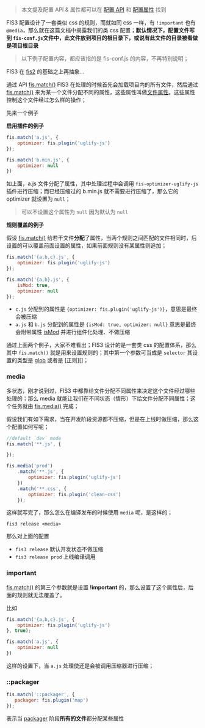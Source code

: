 
> 本文提及配置 API & 属性都可以在 [配置 API](./config-api.md) 和 [配置属性](./config-props.md) 找到

FIS3 配置设计了一套类似 css 的规则，而就如同 css 一样，有 `!important` 也有 `@media`，那么就在这篇文档中揭露我们的类 css 配置；**默认情况下，配置文件写到 `fis-conf.js`文件中，此文件放到项目的根目录下，或说有此文件的目录被看做是项目根目录**

> 以下例子配置内容，都应该指的是 fis-conf.js 的内容，不再特别说明；

FIS3 在 [fis2](/fex-team/fis) 的基础之上再抽象...

通过 API [fis.match()][] FIS3 在处理的时候首先会加载项目内的所有文件，然后通过 [fis.match()][] 来为某一个文件分配不同的属性，这些属性叫做[文件属性][]。这些属性控制这个文件经过怎么样的操作；

先来一个例子

**启用插件的例子**

```js
fis.match('a.js', {
    optimizer: fis.plugin('uglify-js')
});

fis.match('b.min.js', {
    optimizer: null
})
```

如上面，a.js 文件分配了属性，其中处理过程中会调用 `fis-optimizer-uglify-js` 插件进行压缩；而已经压缩过的 b.min.js 就不需要进行压缩了，那么它的 optimizer 就设置为 `null`；
> 可以不设置这个属性为 `null` 因为默认为 `null`

**规则覆盖的例子**

假设 [fis.match()][] 给若干文件**分配**了属性，当两个规则之间匹配的文件相同时，后设置的可以覆盖前面设置的属性，如果前面规则没有某属性则追加；

```js
fis.match('{a,b,c}.js', {
    optimizer: fis.plugin('uglify-js')
});

fis.match('{a,b}.js', {
    isMod: true,
    optimizer: null
});

```
- `c.js` 分配到的属性是 `{optimizer: fis.plugin('uglify-js')}`，意思是最终会被压缩
- `a.js` 和 `b.js` 分配到的属性是 `{isMod: true, optimizer: null}` 意思是最终会附带属性 [isMod](./config-props.md#ismod) 并进行组件化处理、不做压缩

通过上面两个例子，大家不难看出；FIS3 设计的是一套类 css 的配置体系，那么其中 `fis.match()` 就是用来设置规则的；其中第一个参数可当成是 `selector` 其设置的类型是 [glob][] 或者是 [正则][]；

### media
多状态，刚才说到过，FIS3 中都靠给文件分配不同属性来决定这个文件经过哪些处理的；那么 media 就能让我们在不同状态（情形）下给文件分配不同属性；这个任务就由 [fis.media()][] 完成；

假设我们有如下需求，当在开发阶段资源都不压缩，但是在上线时做压缩，那么这个配置如何写呢；

```js
//default `dev` mode
fis.match('**.js', {

});

fis.media('prod')
    .match('**.js', {
        optimizer: fis.plugin('uglify-js')
    })
    .match('**.css', {
        optimizer: fis.plugin('clean-css')
    });
```

这样就写完了，那么怎么在编译发布的时候使用 `media` 呢，是这样的；

```
fis3 release <media>
```
那么对上面的配置

- `fis3 release` 默认开发状态不做压缩
- `fis3 release prod` 上线编译调用


### important

[fis.match()][] 的第三个参数就是设置 **!important** 的，那么设置了这个属性后，后面的规则就无法覆盖了。

比如

```js
fis.match('{a,b,c}.js', {
    optimizer: fis.plugin('uglify-js')
}, true);

fis.match('a.js', {
    optimizer: null
})
```
这样的设置下，当 `a.js` 处理使还是会被调用压缩器进行压缩；

### ::packager

```js
fis.match('::packager', {
   packager: fis.plugin('map')
});
```
表示当 [packager][] 阶段**所有的文件**都分配某些属性

[fis.match()]: ./config-api.md#fis.match()
[fis.media()]: ./config-api.md#fis.media()
[文件属性]: ./config-props.md#文件属性
[glob]: ./config-glob.md
[packager]: ./config-props.md#打包时插件
